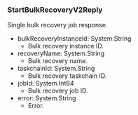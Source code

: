 ### StartBulkRecoveryV2Reply
Single bulk recovery job response.

- bulkRecoveryInstanceId: System.String
  - Bulk recovery instance ID.
- recoveryName: System.String
  - Bulk recovery name.
- taskchainId: System.String
  - Bulk recovery taskchain ID.
- jobId: System.Int64
  - Bulk recovery job ID.
- error: System.String
  - Error.
